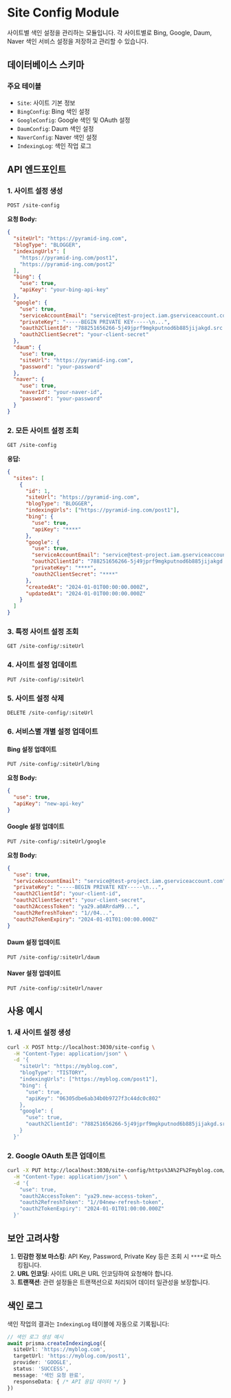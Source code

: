 # Site Config Module

사이트별 색인 설정을 관리하는 모듈입니다. 각 사이트별로 Bing, Google, Daum, Naver 색인 서비스 설정을 저장하고 관리할 수 있습니다.

## 데이터베이스 스키마

### 주요 테이블

- `Site`: 사이트 기본 정보
- `BingConfig`: Bing 색인 설정
- `GoogleConfig`: Google 색인 및 OAuth 설정
- `DaumConfig`: Daum 색인 설정
- `NaverConfig`: Naver 색인 설정
- `IndexingLog`: 색인 작업 로그

## API 엔드포인트

### 1. 사이트 설정 생성

```
POST /site-config
```

**요청 Body:**

```json
{
  "siteUrl": "https://pyramid-ing.com",
  "blogType": "BLOGGER",
  "indexingUrls": [
    "https://pyramid-ing.com/post1",
    "https://pyramid-ing.com/post2"
  ],
  "bing": {
    "use": true,
    "apiKey": "your-bing-api-key"
  },
  "google": {
    "use": true,
    "serviceAccountEmail": "service@test-project.iam.gserviceaccount.com",
    "privateKey": "-----BEGIN PRIVATE KEY-----\n...",
    "oauth2ClientId": "788251656266-5j49jprf9mgkputnod6b885jijakgd.src.googleusercontent.com",
    "oauth2ClientSecret": "your-client-secret"
  },
  "daum": {
    "use": true,
    "siteUrl": "https://pyramid-ing.com",
    "password": "your-password"
  },
  "naver": {
    "use": true,
    "naverId": "your-naver-id",
    "password": "your-password"
  }
}
```

### 2. 모든 사이트 설정 조회

```
GET /site-config
```

**응답:**

```json
{
  "sites": [
    {
      "id": 1,
      "siteUrl": "https://pyramid-ing.com",
      "blogType": "BLOGGER",
      "indexingUrls": ["https://pyramid-ing.com/post1"],
      "bing": {
        "use": true,
        "apiKey": "****"
      },
      "google": {
        "use": true,
        "serviceAccountEmail": "service@test-project.iam.gserviceaccount.com",
        "oauth2ClientId": "788251656266-5j49jprf9mgkputnod6b885jijakgd.src.googleusercontent.com",
        "privateKey": "****",
        "oauth2ClientSecret": "****"
      },
      "createdAt": "2024-01-01T00:00:00.000Z",
      "updatedAt": "2024-01-01T00:00:00.000Z"
    }
  ]
}
```

### 3. 특정 사이트 설정 조회

```
GET /site-config/:siteUrl
```

### 4. 사이트 설정 업데이트

```
PUT /site-config/:siteUrl
```

### 5. 사이트 설정 삭제

```
DELETE /site-config/:siteUrl
```

### 6. 서비스별 개별 설정 업데이트

#### Bing 설정 업데이트

```
PUT /site-config/:siteUrl/bing
```

**요청 Body:**

```json
{
  "use": true,
  "apiKey": "new-api-key"
}
```

#### Google 설정 업데이트

```
PUT /site-config/:siteUrl/google
```

**요청 Body:**

```json
{
  "use": true,
  "serviceAccountEmail": "service@test-project.iam.gserviceaccount.com",
  "privateKey": "-----BEGIN PRIVATE KEY-----\n...",
  "oauth2ClientId": "your-client-id",
  "oauth2ClientSecret": "your-client-secret",
  "oauth2AccessToken": "ya29.a0ARrdaM9...",
  "oauth2RefreshToken": "1//04...",
  "oauth2TokenExpiry": "2024-01-01T01:00:00.000Z"
}
```

#### Daum 설정 업데이트

```
PUT /site-config/:siteUrl/daum
```

#### Naver 설정 업데이트

```
PUT /site-config/:siteUrl/naver
```

## 사용 예시

### 1. 새 사이트 설정 생성

```bash
curl -X POST http://localhost:3030/site-config \
  -H "Content-Type: application/json" \
  -d '{
    "siteUrl": "https://myblog.com",
    "blogType": "TISTORY",
    "indexingUrls": ["https://myblog.com/post1"],
    "bing": {
      "use": true,
      "apiKey": "06305dbe6ab34b0b9727f3c44dc0c802"
    },
    "google": {
      "use": true,
      "oauth2ClientId": "788251656266-5j49jprf9mgkputnod6b885jijakgd.src.googleusercontent.com"
    }
  }'
```

### 2. Google OAuth 토큰 업데이트

```bash
curl -X PUT http://localhost:3030/site-config/https%3A%2F%2Fmyblog.com/google \
  -H "Content-Type: application/json" \
  -d '{
    "use": true,
    "oauth2AccessToken": "ya29.new-access-token",
    "oauth2RefreshToken": "1//04new-refresh-token",
    "oauth2TokenExpiry": "2024-01-01T01:00:00.000Z"
  }'
```

## 보안 고려사항

1. **민감한 정보 마스킹**: API Key, Password, Private Key 등은 조회 시 `****`로 마스킹됩니다.
2. **URL 인코딩**: 사이트 URL은 URL 인코딩하여 요청해야 합니다.
3. **트랜잭션**: 관련 설정들은 트랜잭션으로 처리되어 데이터 일관성을 보장합니다.

## 색인 로그

색인 작업의 결과는 `IndexingLog` 테이블에 자동으로 기록됩니다:

```typescript
// 색인 로그 생성 예시
await prisma.createIndexingLog({
  siteUrl: 'https://myblog.com',
  targetUrl: 'https://myblog.com/post1',
  provider: 'GOOGLE',
  status: 'SUCCESS',
  message: '색인 요청 완료',
  responseData: { /* API 응답 데이터 */ }
})
```
